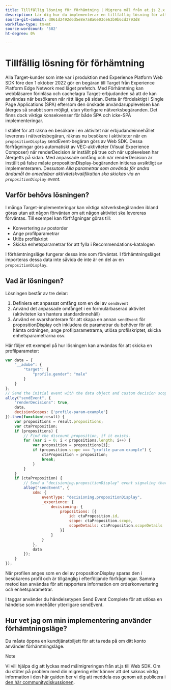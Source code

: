 ```yaml
---
title: Tillfällig lösning för förhämtning | Migrera mål från at.js 2.x till Web SDK
description: Lär dig hur du implementerar en tillfällig lösning för att skicka parametrar med förhämtning
source-git-commit: d061d2492d6d5e8e7a8a6e03ce63b9b6cd3793d8
workflow-type: tm+mt
source-wordcount: '502'
ht-degree: 0%

---
```


# Tillfällig lösning för förhämtning

Alla Target-kunder som inte var i produktion med Experience Platform Web SDK före den 1 oktober 2022 gör en begäran till Target från Experience Platform Edge Network med läget prefetch. Med Förhämtning kan webbläsaren förinläsa och cachelagra Target-erbjudanden så att de kan användas när besökaren når rätt läge på sidan. Detta är fördelaktigt i Single Page Applications (SPA) eftersom den önskade användarupplevelsen kan återges så snabbt som möjligt, utan ytterligare nätverksbegäranden. Det finns dock viktiga konsekvenser för både SPA och icke-SPA implementeringar.

I stället för att räkna en besökare i en aktivitet när erbjudandeinnehållet levereras i nätverksbegäran, räknas nu besökare i aktiviteter när en `propositionDisplay` sendEvent-begäran görs av Web SDK. Dessa förfrågningar görs automatiskt av VEC-aktiviteter (Visual Experience Composer) när renderDecision är inställt på true och när upplevelsen har återgetts på sidan. Med anpassade omfång och när renderDecision är inställt på false måste propositionDisplay-begäranden initieras avsiktligt av implementeraren. Dessutom _Alla parametrar som används för andra ändamål än omedelbar aktivitetskvalifikation ska skickas via en `propositionDisplay`  event_.

## Varför behövs lösningen?

I många Target-implementeringar kan viktiga nätverksbegäranden ibland göras utan att någon förväntan om att någon aktivitet ska levereras förväntas. Till exempel kan förfrågningar göras till:

* Konvertering av postorder
* Ange profilparametrar
* Utlös profilskript
* Skicka enhetsparametrar för att fylla i Recommendations-katalogen

I förhämtningsläge fungerar dessa inte som förväntat. I förhämtningsläget importeras dessa data inte såvida de inte är en del av en `propositionDisplay`.

## Vad är lösningen?

Lösningen består av tre delar:

1. Definiera ett anpassat omfång som en del av `sendEvent`
1. Använd det anpassade omfånget i en formulärbaserad aktivitet (aktiviteten kan hantera standardinnehåll)
1. Använd en svarshanterare för att skapa en annan `sendEvent` för propositionDisplay och inkludera de parametrar du behöver för att hämta ordningen, ange profilparametrarna, utlösa profilskriptet, skicka enhetsparametrarna osv.

Här följer ett exempel på hur lösningen kan användas för att skicka en profilparameter:


```JavaScript
var data = {
    "__adobe": {
        "target": {
            "profile.gender": "male"
        }
    }
};
// Send the initial event with the data object and custom decision scope
alloy("sendEvent", {
    "renderDecisions": true,
    data,
    decisionScopes: ['profile-param-example']
}).then(function(result) {
    var propositions = result.propositions;
    var ctaProposition;
    if (propositions) {
        // Find the discount proposition, if it exists.
        for (var i = 0; i < propositions.length; i++) {
            var proposition = propositions[i];
            if (proposition.scope === "profile-param-example") {
                ctaProposition = proposition;
                break;
            }
        }
    }
    if (ctaProposition) {
        // Send a "decisioning.propositionDisplay" event signaling that the proposition has been rendered, and includes the data object again
        alloy("sendEvent", {
            xdm: {
                eventType: "decisioning.propositionDisplay",
                _experience: {
                    decisioning: {
                        propositions: [{
                            id: ctaProposition.id,
                            scope: ctaProposition.scope,
                            scopeDetails: ctaProposition.scopeDetails
                        }]
                    }
                }
            },
            data
        });
    }
});
```

När profilen anges som en del av propositionDisplay sparas den i besökarens profil och är tillgänglig i efterföljande förfrågningar. Samma metod kan användas för att rapportera information om orderkonvertering och enhetsparametrar.

I taggar använder du händelsetypen Send Event Complete för att utlösa en händelse som innehåller ytterligare sendEvent.

## Hur vet jag om min implementering använder förhämtningsläge?

Du måste öppna en kundtjänstbiljett för att ta reda på om ditt konto använder förhämtningsläge.


>[!NOTE]
>
>Vi vill hjälpa dig att lyckas med målmigreringen från at.js till Web SDK. Om du stöter på problem med din migrering eller känner att det saknas viktig information i den här guiden ber vi dig att meddela oss genom att publicera i [den här communitydiskussionen](https://experienceleaguecommunities.adobe.com/t5/adobe-experience-platform-launch/tutorial-discussion-implement-adobe-experience-cloud-with-web/td-p/444996).